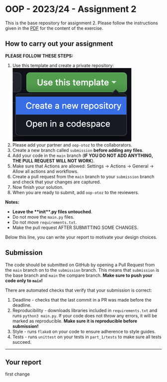 # OOP - 2023/24 - Assignment 2

This is the base repository for assignment 2.
Please follow the instructions given in the [PDF](https://brightspace.rug.nl/content/enforced/243046-WBAI045-05.2023-2024.1/assignment%202_v1.1.pdf) for the content of the exercise.

## How to carry out your assignment

**PLEASE FOLLOW THESE STEPS:**

1. Use this template and create a private repository:
   ![](use_template.png)
2. Please add your partner and `oop-otoz` to the collaborators.
3. Create a new branch called `submission` **before adding any files**.
4. Add your code in the `main` branch (**IF YOU DO NOT ADD ANYTHING, THE PULL REQUEST WILL NOT WORK**).
5. Make sure that Actions are allowed: Settings -> Actions -> General -> Allow all actions and workflows.
6. Create a pull request from the `main` branch to your `submission` branch and check that your changes are captured.
7. Now finish your solution.
8. When you are ready to submit, add `oop-otoz` to the reviewers.

**Notes:**

- **Leave the \*\***init\***\*.py files untouched**.
- Do not move the `main.py` files.
- Do not move `requirements.txt`.
- Make the pull request AFTER SUBMITTING SOME CHANGES.

Below this line, you can write your report to motivate your design choices.

## Submission

The code should be submitted on GitHub by opening a Pull Request from the `main` branch on to the `submission` branch. This means that `submission` is the base branch and `main` the compare branch. **Make sure to push your code only to `main`!**

There are automated checks that verify that your submission is correct:

1. Deadline - checks that the last commit in a PR was made before the deadline.
2. Reproducibility - downloads libraries included in `requirements.txt` and runs `python3 main.py`. If your code does not throw any errors, it will be marked as reproducible. **Make sure it is reproducible before submission!**
3. Style - runs `flake8` on your code to ensure adherence to style guides.
4. Tests - runs `unittest` on your tests in `part_1/tests` to make sure all tests succeed.

---

## Your report
first change
